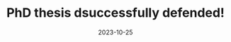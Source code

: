 ---
title: PhD thesis dsuccessfully defended!
summary: Use popular tools such as Plotly, Mermaid, and data frames.
date: 2023-10-25
authors:
  - admin
tags:
  - Hugo
  - Hugo Blox
  - Markdown
image:
  caption: 'Image credit: [**Unsplash**](https://unsplash.com)'
---